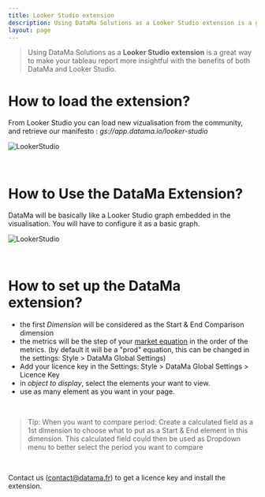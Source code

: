 ```yaml
---
title: Looker Studio extension
description: Using DataMa Solutions as a Looker Studio extension is a great way to make your tableau report more insightful with the benefits of both DataMa and Looker Studio.
layout: page
---
```



> Using DataMa Solutions as a **Looker Studio extension** is a great way to make your tableau report more insightful with the benefits of both DataMa and Looker Studio.

# <b>How to load the extension?</b>


From Looker Studio you can load new vizualisation from the community, and retrieve our manifesto : <i>gs://app.datama.io/looker-studio</i>

![LookerStudio]({{site.url}}/{{site.baseurl}}/core_app/new/integration/images/LookerStudio_loadingExtension.gif)

<br>

# <b>How to Use the DataMa Extension?</b>

DataMa will be basically like a Looker Studio graph embedded in the visualisation. You will have to configure it as a basic graph. 

![LookerStudio]({{site.url}}/{{site.baseurl}}/core_app/new/integration/images/lookerStudio_extension.gif)

<br>

# <b>How to set up the DataMa extension?</b>

- the first <i>Dimension</i> will be considered as the Start & End Comparison dimension
- the metrics will be the step of your [market equation]({{site.url}}/{{site.baseurl}}/core_app/new/interface/subheader/metrics_relation.html) in the order of the metrics. (by default it will be a "prod" equation, this can be changed in the settings: Style > DataMa Global Settings)
- Add your licence key in the Settings: Style > DataMa Global Settings > Licence Key
- in <i>object to display</i>, select the elements your want to view. 
- use as many element as you want in your page. 

<br>

> Tip: When you want to compare period: Create a calculated field as a 1st dimension to choose what to put as a Start & End element in this dimension. This calculated field could then be used as Dropdown menu to better select the period you want to compare

<br>

Contact us (contact@datama.fr) to get a licence key and install the extension.

